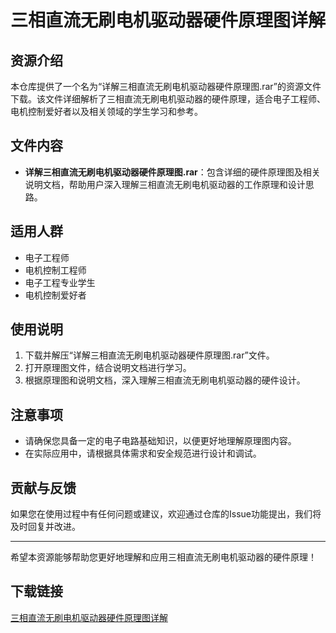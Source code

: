 # 三相直流无刷电机驱动器硬件原理图详解

## 资源介绍

本仓库提供了一个名为“详解三相直流无刷电机驱动器硬件原理图.rar”的资源文件下载。该文件详细解析了三相直流无刷电机驱动器的硬件原理，适合电子工程师、电机控制爱好者以及相关领域的学生学习和参考。

## 文件内容

- **详解三相直流无刷电机驱动器硬件原理图.rar**：包含详细的硬件原理图及相关说明文档，帮助用户深入理解三相直流无刷电机驱动器的工作原理和设计思路。

## 适用人群

- 电子工程师
- 电机控制工程师
- 电子工程专业学生
- 电机控制爱好者

## 使用说明

1. 下载并解压“详解三相直流无刷电机驱动器硬件原理图.rar”文件。
2. 打开原理图文件，结合说明文档进行学习。
3. 根据原理图和说明文档，深入理解三相直流无刷电机驱动器的硬件设计。

## 注意事项

- 请确保您具备一定的电子电路基础知识，以便更好地理解原理图内容。
- 在实际应用中，请根据具体需求和安全规范进行设计和调试。

## 贡献与反馈

如果您在使用过程中有任何问题或建议，欢迎通过仓库的Issue功能提出，我们将及时回复并改进。

---

希望本资源能够帮助您更好地理解和应用三相直流无刷电机驱动器的硬件原理！

## 下载链接

[三相直流无刷电机驱动器硬件原理图详解](https://pan.quark.cn/s/b4c2446d6aec)